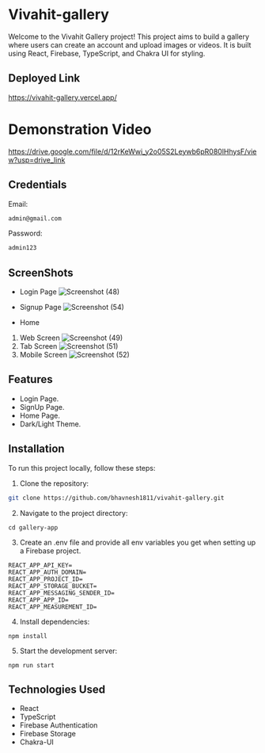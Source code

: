 # Vivahit-gallery

Welcome to the Vivahit Gallery project! This project aims to build a gallery where users can create an account and upload images or videos. It is built using React, Firebase, TypeScript, and Chakra UI for styling.

## Deployed Link
https://vivahit-gallery.vercel.app/

# Demonstration Video
https://drive.google.com/file/d/12rKeWwi_y2o05S2Leywb6pR080lHhysF/view?usp=drive_link

## Credentials
Email:
  ```bash
  admin@gmail.com
  ```
Password:
  ```bash
 admin123
  ```
## ScreenShots
- Login Page
![Screenshot (48)](https://github.com/bhavnesh1811/vivahit-gallery/assets/110032728/163445a9-70f8-4db0-b9fd-f19f4c1f961e)

- Signup Page
![Screenshot (54)](https://github.com/bhavnesh1811/vivahit-gallery/assets/110032728/340aa6d5-8051-46a4-8109-9ee9a001ab62)

- Home
1) Web Screen
![Screenshot (49)](https://github.com/bhavnesh1811/vivahit-gallery/assets/110032728/5677ce2b-3e1d-409b-b5ce-cd88553bc5c2)
2) Tab Screen
![Screenshot (51)](https://github.com/bhavnesh1811/vivahit-gallery/assets/110032728/4f52804b-8538-4220-bc94-7bfb7dd24a6a)
3) Mobile Screen
![Screenshot (52)](https://github.com/bhavnesh1811/vivahit-gallery/assets/110032728/e17de08f-1e65-4e10-b2d4-c691b30aeb30)

## Features

- Login Page.
- SignUp Page.
- Home Page.
- Dark/Light Theme.

## Installation

To run this project locally, follow these steps:

1. Clone the repository:

```bash
git clone https://github.com/bhavnesh1811/vivahit-gallery.git
```

2. Navigate to the project directory:

```
cd gallery-app
```

3. Create an .env file and provide all env variables you get when setting up a Firebase project.
```
REACT_APP_API_KEY=
REACT_APP_AUTH_DOMAIN=
REACT_APP_PROJECT_ID=
REACT_APP_STORAGE_BUCKET=
REACT_APP_MESSAGING_SENDER_ID=
REACT_APP_APP_ID=
REACT_APP_MEASUREMENT_ID=
```

4. Install dependencies:

```
npm install
```

5. Start the development server:

```
npm run start
```


## Technologies Used

- React
- TypeScript
- Firebase Authentication
- Firebase Storage
- Chakra-UI
